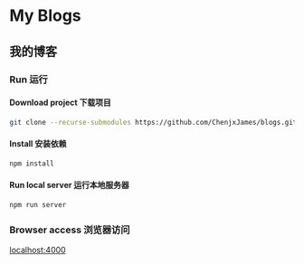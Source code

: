 # My Blogs

## 我的博客

### Run 运行

#### Download project 下载项目

```bash
git clone --recurse-submodules https://github.com/ChenjxJames/blogs.git
```

#### Install 安装依赖

```bash
npm install
```

#### Run local server 运行本地服务器

```bash
npm run server
```

### Browser access 浏览器访问

[localhost:4000](http://localhost:4000)
